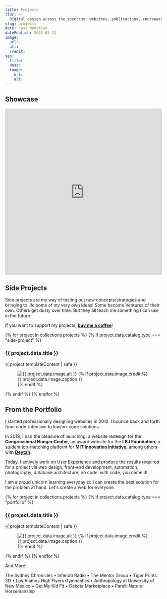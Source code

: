 ```yaml
---
title: Projects
tldr: >-
  Digital design across the spectrum: websites, publications, courseware, and iconography.
slug: projects
date: Last Modified
datePublish: 2022-03-12
image:
  url:
  alt: 
  credit: 
seo:
  title:
  desc:
  image:
    url:
    alt:
---
```


## Showcase

<iframe class="airtable-embed breakout-medium" src="https://airtable.com/embed/shrxjEnqi3tlE3nSU?backgroundColor=pink&viewControls=on" frameborder="0" onmousewheel="" width="100%" height="533" style="background: transparent; border: 1px solid #ccc;"></iframe>

## Side Projects

Side projects are my way of testing out new concepts/strategies and bringing to life some of my very own ideas! Some become Ventures of their own. Others get dusty over time. But they all teach me something I can use in the future.

If you want to support my projects, [**buy me a coffee**](https://www.buymeacoffee.com/m2)!

{% for project in collections.projects %}
{% if project.data.catalog.type === "side-project" %}
<section class="my-2 w-full">
<h3 class="mt-0">{{ project.data.title }}</h3>
{{ project.templateContent | safe }}
<figure class="w-full mt-0 pb-2 media border-b border-solid">
  <img src="{{ project.data.image.url }}" alt="{{ project.data.image.alt }}" class="object-contain mb-3 aspect-w-4 aspect-h-3 max-h-128 mx-auto">
  {% if project.data.image.credit %}
  <figcaption>{{ project.data.image.caption }}</figcaption>
  {% endif %}
</figure>
</section>
{% endif %}
{% endfor %}

## From the Portfolio

I started professionally designing websites in 2012. I bounce back and forth from code-intensive to low/no-code solutions.

In 2019, I had the pleasure of launching: a website redesign for the **Congressional Hunger Center**, an award website for the **LBJ Foundation**, a student job-matching platform for **MIT Innovation Initiative**, among others with **[Deytah](https://deytah.io/)**.

Today, I actively work on User Experience and produce the results required for a project via web design, front-end development, automation, photography, database architecture, no code, with code, you name it!

I am a proud unicorn learning everyday so I can create the best solution for the problem at hand. Let's create a web for everyone.

{% for project in collections.projects %}
{% if project.data.catalog.type === "portfolio" %}
<section class="my-2 w-full">
<h3 class="mt-0">{{ project.data.title }}</h3>
{{ project.templateContent | safe }}
<figure class="w-full mt-0 pb-2 media border-b border-solid">
  <img src="{{ project.data.image.url }}" alt="{{ project.data.image.alt }}" class="object-contain mb-3 aspect-w-4 aspect-h-3 max-h-128 mx-auto">
  {% if project.data.image.credit %}
  <figcaption>{{ project.data.image.caption }}</figcaption>
  {% endif %}
</figure>
</section>
{% endif %}
{% endfor %}

And More!

The Sydney Chronicles • Infendo Radio • The Mentor Group • Tiger Prints 3D • Los Alamos High Flyers Gymnastics • Anthropology at University of New Mexico • Get My Kid Fit • Dakota Marketplace • Parelli Natural Horsemanship
